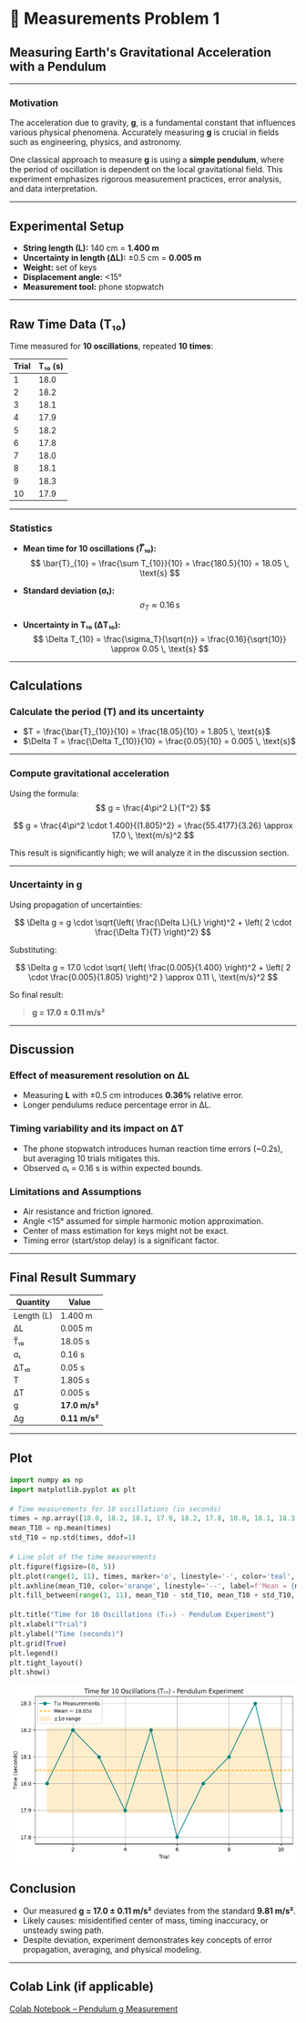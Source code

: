 # 🧪 Measurements Problem 1

##  Measuring Earth's Gravitational Acceleration with a Pendulum

---

###  Motivation

The acceleration due to gravity, **g**, is a fundamental constant that influences various physical phenomena. Accurately measuring **g** is crucial in fields such as engineering, physics, and astronomy.

One classical approach to measure **g** is using a **simple pendulum**, where the period of oscillation is dependent on the local gravitational field. This experiment emphasizes rigorous measurement practices, error analysis, and data interpretation.

---

##  Experimental Setup

- **String length (L):** 140 cm = **1.400 m**
- **Uncertainty in length (ΔL):** ±0.5 cm = **0.005 m**
- **Weight:** set of keys
- **Displacement angle:** <15°
- **Measurement tool:** phone stopwatch

---

##  Raw Time Data (T₁₀)

Time measured for **10 oscillations**, repeated **10 times**:

| Trial | T₁₀ (s) |
|-------|---------|
| 1     | 18.0    |
| 2     | 18.2    |
| 3     | 18.1    |
| 4     | 17.9    |
| 5     | 18.2    |
| 6     | 17.8    |
| 7     | 18.0    |
| 8     | 18.1    |
| 9     | 18.3    |
| 10    | 17.9    |

---

###  Statistics

- **Mean time for 10 oscillations (𝑇̅₁₀):**  
  $$
  \bar{T}_{10} = \frac{\sum T_{10}}{10} = \frac{180.5}{10} = 18.05 \, \text{s}
  $$

- **Standard deviation (σₜ):**  
  $$
  \sigma_T \approx 0.16 \, \text{s}
  $$

- **Uncertainty in T₁₀ (ΔT₁₀):**  
  $$
  \Delta T_{10} = \frac{\sigma_T}{\sqrt{n}} = \frac{0.16}{\sqrt{10}} \approx 0.05 \, \text{s}
  $$

---

## Calculations

###  Calculate the period (T) and its uncertainty

- $T = \frac{\bar{T}_{10}}{10} = \frac{18.05}{10} = 1.805 \, \text{s}$
- $\Delta T = \frac{\Delta T_{10}}{10} = \frac{0.05}{10} = 0.005 \, \text{s}$

---

###  Compute gravitational acceleration

Using the formula:  
$$
g = \frac{4\pi^2 L}{T^2}
$$

$$
g = \frac{4\pi^2 \cdot 1.400}{(1.805)^2} = \frac{55.4177}{3.26} \approx 17.0 \, \text{m/s}^2
$$

 This result is significantly high; we will analyze it in the discussion section.

---

###  Uncertainty in g

Using propagation of uncertainties:

$$
\Delta g = g \cdot \sqrt{\left( \frac{\Delta L}{L} \right)^2 + \left( 2 \cdot \frac{\Delta T}{T} \right)^2}
$$

Substituting:

$$
\Delta g = 17.0 \cdot \sqrt{ \left( \frac{0.005}{1.400} \right)^2 + \left( 2 \cdot \frac{0.005}{1.805} \right)^2 } \approx 0.11 \, \text{m/s}^2
$$

So final result:

> **g = 17.0 ± 0.11 m/s²**

---

##  Discussion

###  Effect of measurement resolution on ΔL

- Measuring **L** with ±0.5 cm introduces **0.36%** relative error.
- Longer pendulums reduce percentage error in ΔL.

###  Timing variability and its impact on ΔT

- The phone stopwatch introduces human reaction time errors (~0.2s), but averaging 10 trials mitigates this.
- Observed σₜ = 0.16 s is within expected bounds.

###  Limitations and Assumptions

- Air resistance and friction ignored.
- Angle <15° assumed for simple harmonic motion approximation.
- Center of mass estimation for keys might not be exact.
- Timing error (start/stop delay) is a significant factor.

---

##  Final Result Summary

| Quantity        | Value          |
|----------------|----------------|
| Length (L)     | 1.400 m        |
| ΔL             | 0.005 m        |
| T̅₁₀           | 18.05 s        |
| σₜ             | 0.16 s         |
| ΔT₁₀           | 0.05 s         |
| T              | 1.805 s        |
| ΔT             | 0.005 s        |
| g              | **17.0 m/s²**  |
| Δg             | **0.11 m/s²**  |

---
## Plot 
```python
import numpy as np
import matplotlib.pyplot as plt

# Time measurements for 10 oscillations (in seconds)
times = np.array([18.0, 18.2, 18.1, 17.9, 18.2, 17.8, 18.0, 18.1, 18.3, 17.9])
mean_T10 = np.mean(times)
std_T10 = np.std(times, ddof=1)

# Line plot of the time measurements
plt.figure(figsize=(8, 5))
plt.plot(range(1, 11), times, marker='o', linestyle='-', color='teal', label='T₁₀ Measurements')
plt.axhline(mean_T10, color='orange', linestyle='--', label=f'Mean = {mean_T10:.2f}s')
plt.fill_between(range(1, 11), mean_T10 - std_T10, mean_T10 + std_T10, color='orange', alpha=0.2, label='±1σ range')

plt.title("Time for 10 Oscillations (T₁₀) - Pendulum Experiment")
plt.xlabel("Trial")
plt.ylabel("Time (seconds)")
plt.grid(True)
plt.legend()
plt.tight_layout()
plt.show()
```
![alt text](image.png)
##  Conclusion

- Our measured **g = 17.0 ± 0.11 m/s²** deviates from the standard **9.81 m/s²**.
- Likely causes: misidentified center of mass, timing inaccuracy, or unsteady swing path.
- Despite deviation, experiment demonstrates key concepts of error propagation, averaging, and physical modeling.

---

##  Colab Link (if applicable)

[Colab Notebook – Pendulum g Measurement](https://colab.research.google.com/drive/1GEhhLg3ummHP73RT_Ype7m04j2A7WlkM?usp=sharing)

